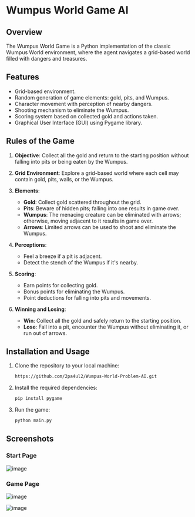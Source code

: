 # Wumpus World Game AI

## Overview
The Wumpus World Game is a Python implementation of the classic Wumpus World environment, where the agent navigates a grid-based world filled with dangers and treasures.

## Features
- Grid-based environment.
- Random generation of game elements: gold, pits, and Wumpus.
- Character movement with perception of nearby dangers.
- Shooting mechanism to eliminate the Wumpus.
- Scoring system based on collected gold and actions taken.
- Graphical User Interface (GUI) using Pygame library.

## Rules of the Game

1. **Objective**: Collect all the gold and return to the starting position without falling into pits or being eaten by the Wumpus.

2. **Grid Environment**: Explore a grid-based world where each cell may contain gold, pits, walls, or the Wumpus.

3. **Elements**:
   - **Gold**: Collect gold scattered throughout the grid.
   - **Pits**: Beware of hidden pits; falling into one results in game over.
   - **Wumpus**: The menacing creature can be eliminated with arrows; otherwise, moving adjacent to it results in game over.
   - **Arrows**: Limited arrows can be used to shoot and eliminate the Wumpus.

4. **Perceptions**: 
   - Feel a breeze if a pit is adjacent.
   - Detect the stench of the Wumpus if it's nearby.

5. **Scoring**:
   - Earn points for collecting gold.
   - Bonus points for eliminating the Wumpus.
   - Point deductions for falling into pits and movements.

6. **Winning and Losing**:
   - **Win**: Collect all the gold and safely return to the starting position.
   - **Lose**: Fall into a pit, encounter the Wumpus without eliminating it, or run out of arrows.


## Installation and Usage
1. Clone the repository to your local machine:
   
    ``` bash
    https://github.com/2pa4ul2/Wumpus-World-Problem-AI.git
    ```
3. Install the required dependencies:
   
    ``` bash
    pip install pygame
    ```
5. Run the game:
   
    ``` bash
    python main.py
    ```
## Screenshots
### Start Page

![image](https://github.com/2pa4ul2/Wumpus-World-Problem-AI/assets/95076322/c67741ca-6d7d-4e54-950c-35dcf9275e1b)

### Game Page

![image](https://github.com/2pa4ul2/Wumpus-World-Problem-AI/assets/95076322/340b1eaa-122a-40b4-84c7-83e1191fb749)

![image](https://github.com/2pa4ul2/Wumpus-World-Problem-AI/assets/95076322/4dde6cb1-70d0-4050-890e-57b91f2766ef)

